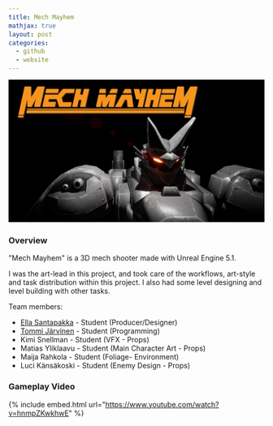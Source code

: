 ```yaml
---
title: Mech Mayhem
mathjax: true
layout: post
categories:
  - github
  - website
---
```


![](/assets/MECHMAYHEM.png)

### Overview

"Mech Mayhem" is a 3D mech shooter made with Unreal Engine 5.1.

I was the art-lead in this project, and took care of the workflows, art-style and task distribution within this project.
I also had some level designing and level building with other tasks. 

Team members:
 - [Ella Santapakka](https://ssmiljass.github.io/) - Student (Producer/Designer)
 - [Tommi Järvinen](https://prolence.github.io/) - Student (Programming)
 - Kimi Snellman - Student (VFX - Props)
 - Matias Yliklaavu - Student (Main Character Art - Props)
 - Maija Rahkola - Student (Foliage- Environment)
 - Luci Känsäkoski - Student (Enemy Design - Props)


### Gameplay Video

{% include embed.html url="https://www.youtube.com/watch?v=hnmpZKwkhwE" %}
